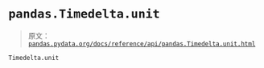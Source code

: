 # `pandas.Timedelta.unit`

> 原文：[`pandas.pydata.org/docs/reference/api/pandas.Timedelta.unit.html`](https://pandas.pydata.org/docs/reference/api/pandas.Timedelta.unit.html)

```py
Timedelta.unit
```
